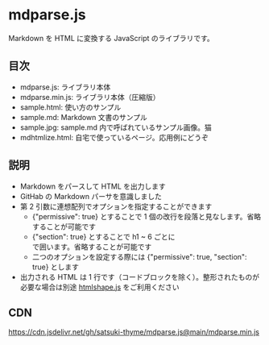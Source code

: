# mdparse.js
Markdown を HTML に変換する JavaScript のライブラリです。

## 目次
- mdparse.js: ライブラリ本体
- mdparse.min.js: ライブラリ本体（圧縮版）
- sample.html: 使い方のサンプル
- sample.md: Markdown 文書のサンプル
- sample.jpg: sample.md 内で呼ばれているサンプル画像。猫
- mdhtmlize.html: 自宅で使っているページ。応用例にどうぞ

## 説明
- Markdown をパースして HTML を出力します
- GitHab の Markdown パーサを意識しました
- 第 2 引数に連想配列でオプションを指定することができます
  - {"permissive": true} とすることで 1 個の改行を段落と見なします。省略することが可能です
  - {"section": true} とすることで h1 ~ 6 ごとに <section> で囲います。省略することが可能です
  - 二つのオプションを設定する際には {"permissive": true, "section": true} とします
- 出力される HTML は 1 行です（コードブロックを除く）。整形されたものが必要な場合は別途 [htmlshape.js](https://github.com/satsuki-thyme/htmlshape.js) をご利用ください

## CDN
https://cdn.jsdelivr.net/gh/satsuki-thyme/mdparse.js@main/mdparse.min.js
